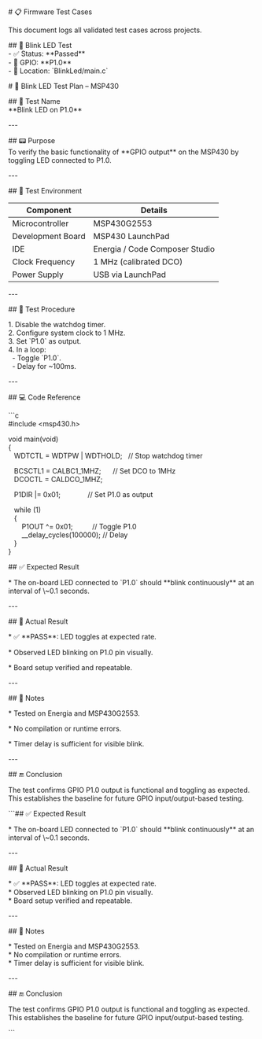 \# 📋 Firmware Test Cases

This document logs all validated test cases across projects.

\## 🔘 Blink LED Test  
\- ✅ Status: \*\*Passed\*\*  
\- 🔧 GPIO: \*\*P1.0\*\*  
\- 📁 Location: \`BlinkLed/main.c\`  

\# 🔘 Blink LED Test Plan – MSP430

\## 📌 Test Name  
\*\*Blink LED on P1.0\*\*

\---

\## 📟 Purpose  
To verify the basic functionality of \*\*GPIO output\*\* on the MSP430 by toggling LED connected to P1.0.

\---

\## 🔧 Test Environment

| Component | Details |
| --- | --- |
| Microcontroller | MSP430G2553 |
| Development Board | MSP430 LaunchPad |
| IDE | Energia / Code Composer Studio |
| Clock Frequency | 1 MHz (calibrated DCO) |
| Power Supply | USB via LaunchPad |

\---

\## 🧪 Test Procedure

1\. Disable the watchdog timer.  
2\. Configure system clock to 1 MHz.  
3\. Set \`P1.0\` as output.  
4\. In a loop:  
  - Toggle \`P1.0\`.  
  - Delay for ~100ms.

\---

\## 💻 Code Reference

\`\`\`c  
#include \<msp430.h>

void main(void)  
{  
   WDTCTL = WDTPW | WDTHOLD;   // Stop watchdog timer

   BCSCTL1 = CALBC1\_1MHZ;      // Set DCO to 1MHz  
   DCOCTL = CALDCO\_1MHZ;

   P1DIR |= 0x01;              // Set P1.0 as output

   while (1)  
   {  
       P1OUT ^= 0x01;          // Toggle P1.0  
       \_\_delay\_cycles(100000); // Delay  
   }  
}

\## ✅ Expected Result

\* The on-board LED connected to \`P1.0\` should \*\*blink continuously\*\* at an interval of \\~0.1 seconds.

\---

\## 📌 Actual Result

\* ✅ \*\*PASS\*\*: LED toggles at expected rate.

\* Observed LED blinking on P1.0 pin visually.

\* Board setup verified and repeatable.

\---

\## 📓 Notes

\* Tested on Energia and MSP430G2553.

\* No compilation or runtime errors.

\* Timer delay is sufficient for visible blink.

\---

\## 🔚 Conclusion

The test confirms GPIO P1.0 output is functional and toggling as expected. This establishes the baseline for future GPIO input/output-based testing.

\`\`\`## ✅ Expected Result

\* The on-board LED connected to \`P1.0\` should \*\*blink continuously\*\* at an interval of \\~0.1 seconds.

\---

\## 📌 Actual Result

\* ✅ \*\*PASS\*\*: LED toggles at expected rate.  
\* Observed LED blinking on P1.0 pin visually.  
\* Board setup verified and repeatable.

\---

\## 📓 Notes

\* Tested on Energia and MSP430G2553.  
\* No compilation or runtime errors.  
\* Timer delay is sufficient for visible blink.

\---

\## 🔚 Conclusion

The test confirms GPIO P1.0 output is functional and toggling as expected. This establishes the baseline for future GPIO input/output-based testing.

\`\`\`